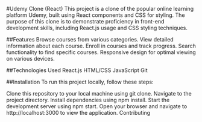 
#Udemy Clone (React)
This project is a clone of the popular online learning platform Udemy, built using React components and CSS for styling. The purpose of this clone is to demonstrate proficiency in front-end development skills, including React.js usage and CSS styling techniques.

##Features
Browse courses from various categories.
View detailed information about each course.
Enroll in courses and track progress.
Search functionality to find specific courses.
Responsive design for optimal viewing on various devices.

##Technologies Used
React.js
HTML/CSS
JavaScript
Git

##Installation
To run this project locally, follow these steps:

Clone this repository to your local machine using git clone.
Navigate to the project directory.
Install dependencies using npm install.
Start the development server using npm start.
Open your browser and navigate to http://localhost:3000 to view the application.
Contributing
